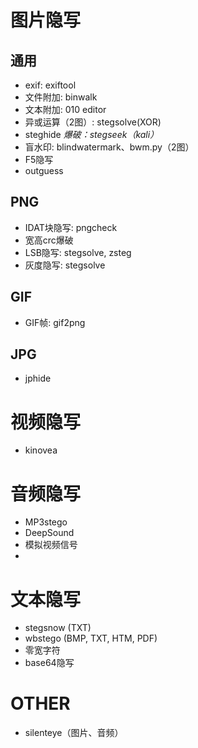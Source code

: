 # 图片隐写

## 通用

- exif: exiftool
- 文件附加: binwalk
- 文本附加: 010 editor
- 异或运算（2图）: stegsolve(XOR)
- steghide *爆破：stegseek（kali）*
- 盲水印: blindwatermark、bwm.py（2图）
- F5隐写
- outguess

## PNG

- IDAT块隐写: pngcheck
- 宽高crc爆破
- LSB隐写: stegsolve, zsteg
- 灰度隐写: stegsolve

## GIF

- GIF帧: gif2png

## JPG

- jphide

# 视频隐写

- kinovea

# 音频隐写

- MP3stego
- DeepSound
- 模拟视频信号
-

# 文本隐写

- stegsnow (TXT)
- wbstego (BMP, TXT, HTM, PDF)
- 零宽字符
- base64隐写

# OTHER

- silenteye（图片、音频）
